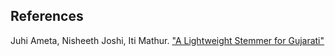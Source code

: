 ## References
Juhi Ameta, Nisheeth Joshi, Iti Mathur. ["A Lightweight Stemmer for Gujarati"](http://arxiv.org/pdf/1210.5486v2.pdf)
